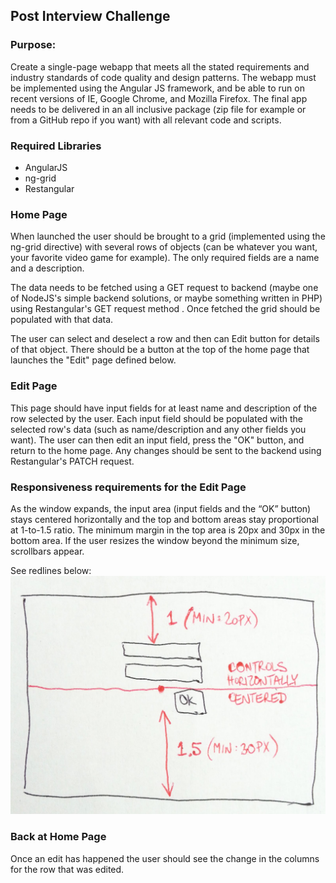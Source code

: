 ## Post Interview Challenge

### Purpose:
Create a single-page webapp that meets all the stated requirements and industry standards of code quality and design patterns. The webapp must be implemented using the Angular JS framework, and be able to run on recent versions of IE, Google Chrome, and Mozilla Firefox. The final app needs to be delivered in an all inclusive package (zip file for example or from a GitHub repo if you want) with all relevant code and scripts.

### Required Libraries

- AngularJS
- ng-grid
- Restangular

### Home Page
When launched the user should be brought to a grid (implemented using the ng-grid directive) with several rows of objects (can be whatever you want, your favorite video game for example). The only required fields are a name and a description.

The data needs to be fetched using a GET request to backend (maybe one of NodeJS's simple backend solutions, or maybe something written in PHP) using Restangular's GET request method . Once fetched the grid should be populated with that data.

The user can select and deselect a row and then can Edit button for details of that object. There should be a button at the top of the home page that launches the "Edit" page defined below.

### Edit Page
This page should have input fields for at least name and description of the row selected by the user. Each input field should be populated with the selected row's data (such as name/description and any other fields you want). The user can then edit an input field, press the "OK" button, and return to the home page. Any changes should be sent to the backend using Restangular's PATCH request.

### Responsiveness requirements for the Edit Page
As the window expands, the input area (input fields and the “OK” button) stays centered horizontally and the top and bottom areas stay proportional at 1-to-1.5 ratio. The minimum margin in the top area is 20px and 30px in the bottom area. If the user resizes the window beyond the minimum size, scrollbars appear.

See redlines below:
[![login redline](images/login_redline.jpg "Login Redline")]()

### Back at Home Page
Once an edit has happened the user should see the change in the columns for the row that was edited.


